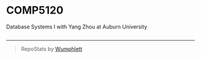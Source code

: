 # COMP5120
Database Systems I with Yang Zhou at Auburn University

```{VIEWS_CHART}
```

---

> RepoStats by [Wumphlett](https://github.com/Wumphlett)
